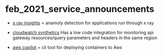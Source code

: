 # feb_2021_service_announcements
- [x ray insights](https://aws.amazon.com/about-aws/whats-new/2021/02/insights-is-now-generally-available-for-aws-x-ray/) = anamoly detection for applications run through x ray
  
- [cloudwatch synthetics](https://aws.amazon.com/about-aws/whats-new/2021/02/amazon-cloudwatch-synthetics-supports-amazon-api-gateway-api-blueprint/) Has a low code integration for monitoring api gateway resources/query parameters and headers in the same region
  
- [aws copilot](https://aws.amazon.com/containers/copilot/) = cli tool for deploying containers to Aws